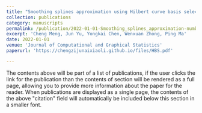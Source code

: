 ```yaml
---
title: "Smoothing splines approximation using Hilbert curve basis selection"
collection: publications
category: manuscripts
permalink: /publication/2022-01-01-Smoothing_splines_approximation-number-17
excerpt: 'Cheng Meng, Jun Yu, Yongkai Chen, Wenxuan Zhong, Ping Ma'
date: 2022-01-01
venue: 'Journal of Computational and Graphical Statistics'
paperurl: 'https://chengzijunaixiaoli.github.io/files/HBS.pdf'

---
```


The contents above will be part of a list of publications, if the user clicks the link for the publication than the contents of section will be rendered as a full page, allowing you to provide more information about the paper for the reader. When publications are displayed as a single page, the contents of the above "citation" field will automatically be included below this section in a smaller font.